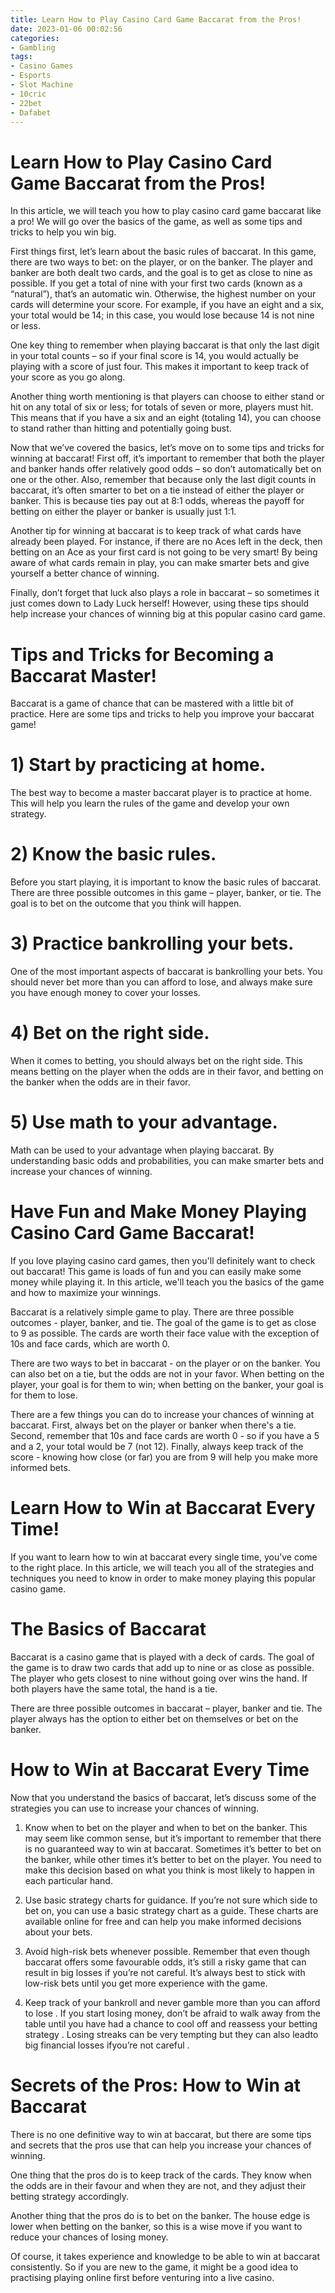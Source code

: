 ```yaml
---
title: Learn How to Play Casino Card Game Baccarat from the Pros!
date: 2023-01-06 00:02:56
categories:
- Gambling
tags:
- Casino Games
- Esports
- Slot Machine
- 10cric
- 22bet
- Dafabet
---
```



#  Learn How to Play Casino Card Game Baccarat from the Pros!

In this article, we will teach you how to play casino card game baccarat like a pro! We will go over the basics of the game, as well as some tips and tricks to help you win big.

First things first, let’s learn about the basic rules of baccarat. In this game, there are two ways to bet: on the player, or on the banker. The player and banker are both dealt two cards, and the goal is to get as close to nine as possible. If you get a total of nine with your first two cards (known as a “natural”), that’s an automatic win. Otherwise, the highest number on your cards will determine your score. For example, if you have an eight and a six, your total would be 14; in this case, you would lose because 14 is not nine or less.

One key thing to remember when playing baccarat is that only the last digit in your total counts – so if your final score is 14, you would actually be playing with a score of just four. This makes it important to keep track of your score as you go along.

Another thing worth mentioning is that players can choose to either stand or hit on any total of six or less; for totals of seven or more, players must hit. This means that if you have a six and an eight (totaling 14), you can choose to stand rather than hitting and potentially going bust.

Now that we’ve covered the basics, let’s move on to some tips and tricks for winning at baccarat! First off, it’s important to remember that both the player and banker hands offer relatively good odds – so don’t automatically bet on one or the other. Also, remember that because only the last digit counts in baccarat, it’s often smarter to bet on a tie instead of either the player or banker. This is because ties pay out at 8:1 odds, whereas the payoff for betting on either the player or banker is usually just 1:1.

Another tip for winning at baccarat is to keep track of what cards have already been played. For instance, if there are no Aces left in the deck, then betting on an Ace as your first card is not going to be very smart! By being aware of what cards remain in play, you can make smarter bets and give yourself a better chance of winning.

Finally, don’t forget that luck also plays a role in baccarat – so sometimes it just comes down to Lady Luck herself! However, using these tips should help increase your chances of winning big at this popular casino card game.

#  Tips and Tricks for Becoming a Baccarat Master!

Baccarat is a game of chance that can be mastered with a little bit of practice. Here are some tips and tricks to help you improve your baccarat game!

# 1) Start by practicing at home.

The best way to become a master baccarat player is to practice at home. This will help you learn the rules of the game and develop your own strategy.

# 2) Know the basic rules.

Before you start playing, it is important to know the basic rules of baccarat. There are three possible outcomes in this game – player, banker, or tie. The goal is to bet on the outcome that you think will happen.

# 3) Practice bankrolling your bets.

One of the most important aspects of baccarat is bankrolling your bets. You should never bet more than you can afford to lose, and always make sure you have enough money to cover your losses.

# 4) Bet on the right side.

When it comes to betting, you should always bet on the right side. This means betting on the player when the odds are in their favor, and betting on the banker when the odds are in their favor.

# 5) Use math to your advantage.

Math can be used to your advantage when playing baccarat. By understanding basic odds and probabilities, you can make smarter bets and increase your chances of winning.

#  Have Fun and Make Money Playing Casino Card Game Baccarat!

If you love playing casino card games, then you'll definitely want to check out baccarat! This game is loads of fun and you can easily make some money while playing it. In this article, we'll teach you the basics of the game and how to maximize your winnings.

Baccarat is a relatively simple game to play. There are three possible outcomes - player, banker, and tie. The goal of the game is to get as close to 9 as possible. The cards are worth their face value with the exception of 10s and face cards, which are worth 0.

There are two ways to bet in baccarat - on the player or on the banker. You can also bet on a tie, but the odds are not in your favor. When betting on the player, your goal is for them to win; when betting on the banker, your goal is for them to lose.

There are a few things you can do to increase your chances of winning at baccarat. First, always bet on the player or banker when there's a tie. Second, remember that 10s and face cards are worth 0 - so if you have a 5 and a 2, your total would be 7 (not 12). Finally, always keep track of the score - knowing how close (or far) you are from 9 will help you make more informed bets.

#  Learn How to Win at Baccarat Every Time!

If you want to learn how to win at baccarat every single time, you’ve come to the right place. In this article, we will teach you all of the strategies and techniques you need to know in order to make money playing this popular casino game.

# The Basics of Baccarat

Baccarat is a casino game that is played with a deck of cards. The goal of the game is to draw two cards that add up to nine or as close as possible. The player who gets closest to nine without going over wins the hand. If both players have the same total, the hand is a tie.

There are three possible outcomes in baccarat – player, banker and tie. The player always has the option to either bet on themselves or bet on the banker.

# How to Win at Baccarat Every Time

Now that you understand the basics of baccarat, let’s discuss some of the strategies you can use to increase your chances of winning.

1. Know when to bet on the player and when to bet on the banker. This may seem like common sense, but it’s important to remember that there is no guaranteed way to win at baccarat. Sometimes it’s better to bet on the banker, while other times it’s better to bet on the player. You need to make this decision based on what you think is most likely to happen in each particular hand.

2. Use basic strategy charts for guidance. If you’re not sure which side to bet on, you can use a basic strategy chart as a guide. These charts are available online for free and can help you make informed decisions about your bets.

3. Avoid high-risk bets whenever possible. Remember that even though baccarat offers some favourable odds, it’s still a risky game that can result in big losses if you’re not careful. It’s always best to stick with low-risk bets until you get more experience with the game.

4. Keep track of your bankroll and never gamble more than you can afford to lose . If you start losing money, don’t be afraid to walk away from the table until you have had a chance to cool off and reassess your betting strategy . Losing streaks can be very tempting but they can also leadto big financial losses ifyou’re not careful .

#  Secrets of the Pros: How to Win at Baccarat

There is no one definitive way to win at baccarat, but there are some tips and secrets that the pros use that can help you increase your chances of winning.

One thing that the pros do is to keep track of the cards. They know when the odds are in their favour and when they are not, and they adjust their betting strategy accordingly.

Another thing that the pros do is to bet on the banker. The house edge is lower when betting on the banker, so this is a wise move if you want to reduce your chances of losing money.

Of course, it takes experience and knowledge to be able to win at baccarat consistently. So if you are new to the game, it might be a good idea to practising playing online first before venturing into a live casino.